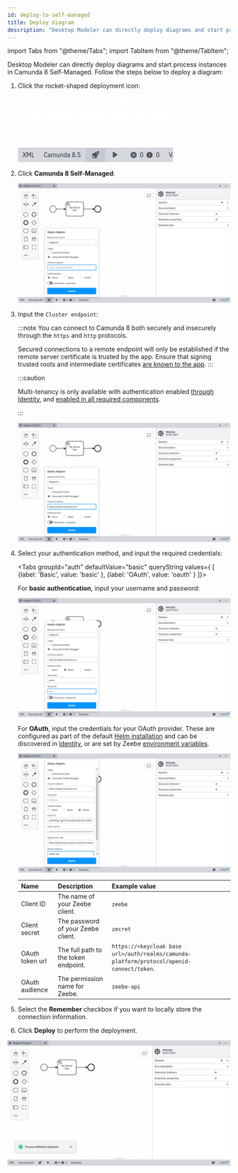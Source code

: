 ```yaml
---
id: deploy-to-self-managed
title: Deploy diagram
description: "Desktop Modeler can directly deploy diagrams and start process instances in Camunda 8 Self-Managed."
---
```


import Tabs from "@theme/Tabs";
import TabItem from "@theme/TabItem";

Desktop Modeler can directly deploy diagrams and start process instances in Camunda 8 Self-Managed. Follow the steps below to deploy a diagram:

1. Click the rocket-shaped deployment icon:

   ![deployment icon](./img/deploy-icon.png)

2. Click **Camunda 8 Self-Managed**:

   ![deployment configuration](./img/deploy-empty.png)

3. Input the `Cluster endpoint`:

   :::note
   You can connect to Camunda 8 both securely and insecurely through the `https` and `http` protocols.

   Secured connections to a remote endpoint will only be established if the remote server certificate is trusted by the app. Ensure that signing trusted roots and intermediate certificates [are known to the app](/components/modeler/desktop-modeler/flags/flags.md#zeebe-ssl-certificate).
   :::

   :::caution

   Multi-tenancy is only available with authentication enabled [through Identity](/self-managed/components/management-identity/what-is-identity.md), and [enabled in all required components](/self-managed/concepts/multi-tenancy.md).

   :::

   ![deployment via Camunda 8](./img/deploy-endpoint.png)

4. Select your authentication method, and input the required credentials:

   <Tabs groupId="auth" defaultValue="basic" queryString values={
   [
   {label: 'Basic', value: 'basic' },
   {label: 'OAuth', value: 'oauth' }
   ]}>

   <TabItem value='basic'>

   For **basic authentication**, input your username and password:

   ![basic auth configuration](./img/deploy-with-basic-auth.png)

   </TabItem>

   <TabItem value='oauth'>

   For **OAuth**, input the credentials for your OAuth provider. These are configured as part of the default [Helm installation](/self-managed/installation-methods/helm/install.md) and can be discovered in [Identity](/self-managed/components/management-identity/what-is-identity.md), or are set by Zeebe [environment variables](/self-managed/components/orchestration-cluster/zeebe-deployment/security/client-authorization.md#environment-variables).

   ![oauth configuration](./img/deploy-with-oauth.png)

   | Name            | Description                          | Example value                                                                             |
   | --------------- | ------------------------------------ | ----------------------------------------------------------------------------------------- |
   | Client ID       | The name of your Zeebe client.       | `zeebe`                                                                                   |
   | Client secret   | The password of your Zeebe client.   | `zecret`                                                                                  |
   | OAuth token url | The full path to the token endpoint. | `https://<keycloak base url>/auth/realms/camunda-platform/protocol/openid-connect/token`. |
   | OAuth audience  | The permission name for Zeebe.       | `zeebe-api`                                                                               |

   </TabItem>
   </Tabs>

5. Select the **Remember** checkbox if you want to locally store the connection information.

6. Click **Deploy** to perform the deployment.

![deployment successful](./img/deploy-success.png)
